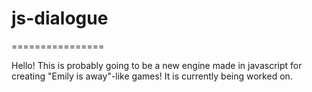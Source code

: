 # js-dialogue
================

Hello! This is probably going to be a new engine made in javascript for creating "Emily is away"-like games!
It is currently being worked on.
